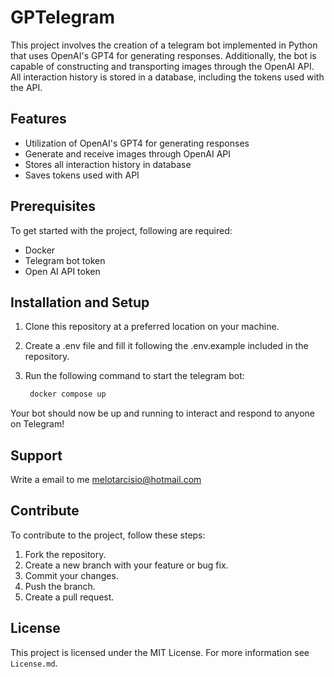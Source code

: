 # GPTelegram

This project involves the creation of a telegram bot implemented in Python that uses OpenAI's GPT4 for generating responses. Additionally, the bot is capable of constructing and transporting images through the OpenAI API. All interaction history is stored in a database, including the tokens used with the API.

## Features

- Utilization of OpenAI's GPT4 for generating responses
- Generate and receive images through OpenAI API
- Stores all interaction history in database
- Saves tokens used with API

## Prerequisites

To get started with the project, following are required:

- Docker
- Telegram bot token
- Open AI API token

## Installation and Setup

1. Clone this repository at a preferred location on your machine.

2. Create a .env file and fill it following the .env.example included in the repository.

3. Run the following command to start the telegram bot:

   ```bash
    docker compose up
   ```

Your bot should now be up and running to interact and respond to anyone on Telegram!

## Support

Write a email to me melotarcisio@hotmail.com

## Contribute

To contribute to the project, follow these steps:

1. Fork the repository.
2. Create a new branch with your feature or bug fix.
3. Commit your changes.
4. Push the branch.
5. Create a pull request.

## License

This project is licensed under the MIT License. For more information see `License.md`.
